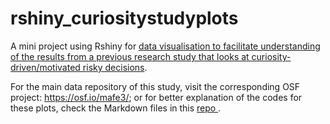 # rshiny_curiositystudyplots
A mini project using Rshiny for <a href="https://johnnykl-rshiny.shinyapps.io/curidecisionplot-app/"> data visualisation to facilitate understanding of the results from a previous research study that looks at curiosity-driven/motivated risky decisions</a>.

For the main data repository of this study, visit the corresponding OSF project: https://osf.io/mafe3/; or for better explanation of the codes for these plots, check the Markdown files in this <a href="https://github.com/jonkingseestheworld/curiosity_fmri_study"> repo </a>. 
